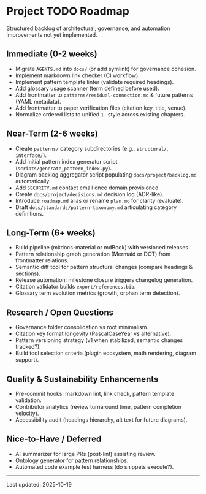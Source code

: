 # Project TODO Roadmap

Structured backlog of architectural, governance, and automation improvements not yet implemented.

## Immediate (0-2 weeks)

- Migrate `AGENTS.md` into `docs/` (or add symlink) for governance cohesion.
- Implement markdown link checker (CI workflow).
- Implement pattern template linter (validate required headings).
- Add glossary usage scanner (term defined before used).
- Add frontmatter to `patterns/residual-connection.md` & future patterns (YAML metadata).
- Add frontmatter to paper verification files (citation key, title, venue).
- Normalize ordered lists to unified `1.` style across existing chapters.

## Near-Term (2-6 weeks)

- Create `patterns/` category subdirectories (e.g., `structural/`, `interface/`).
- Add initial pattern index generator script (`scripts/generate_pattern_index.py`).
- Diagram backlog aggregator script populating `docs/project/backlog.md` automatically.
- Add `SECURITY.md` contact email once domain provisioned.
- Create `docs/project/decisions.md` decision log (ADR-like).
- Introduce `roadmap.md` alias or rename `plan.md` for clarity (evaluate).
- Draft `docs/standards/pattern-taxonomy.md` articulating category definitions.

## Long-Term (6+ weeks)

- Build pipeline (mkdocs-material or mdBook) with versioned releases.
- Pattern relationship graph generation (Mermaid or DOT) from frontmatter relations.
- Semantic diff tool for pattern structural changes (compare headings & sections).
- Release automation: milestone closure triggers changelog generation.
- Citation validator builds `export/references.bib`.
- Glossary term evolution metrics (growth, orphan term detection).

## Research / Open Questions

- Governance folder consolidation vs root minimalism.
- Citation key format longevity (PascalCaseYear vs alternative).
- Pattern versioning strategy (v1 when stabilized, semantic changes tracked?).
- Build tool selection criteria (plugin ecosystem, math rendering, diagram support).

## Quality & Sustainability Enhancements

- Pre-commit hooks: markdown lint, link check, pattern template validation.
- Contributor analytics (review turnaround time, pattern completion velocity).
- Accessibility audit (headings hierarchy, alt text for future diagrams).

## Nice-to-Have / Deferred

- AI summarizer for large PRs (post-lint) assisting review.
- Ontology generator for pattern relationships.
- Automated code example test harness (do snippets execute?).

---
Last updated: 2025-10-19
